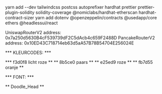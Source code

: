 yarn add --dev tailwindcss postcss autoprefixer hardhat prettier prettier-plugin-solidity solidity-coverage @nomiclabs/hardhat-etherscan hardhat-contract-sizer
yarn add dotenv @openzeppelin/contracts @usedapp/core ethers @headlessui/react

UniswapRouterV2 address: 0x7a250d5630B4cF539739dF2C5dAcb4c659F2488D
PancakeRouterV2 address: 0x10ED43C718714eb63d5aA57B78B54704E256024E

*** KLEURCODES: ***

*** f3d0f8 licht roze **
** 8b5ce0 paars      **
** e25ed9 roze       **
** fb7d55 oranje     **

*** FONT: ***

** Doodle_Head **
